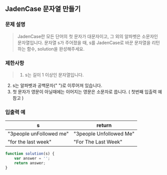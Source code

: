 
## JadenCase 문자열 만들기

### 문제 설명
  > JadenCase란 모든 단어의 첫 문자가 대문자이고, 그 외의 알파벳은 소문자인 문자열입니다. 
  문자열 s가 주어졌을 때, s를 JadenCase로 바꾼 문자열을 리턴하는 함수, solution을 완성해주세요.

  ### 제한사항
  >1. s는 길이 1 이상인 문자열입니다.
2. s는 알파벳과 공백문자(" ")로 이루어져 있습니다.
3. 첫 문자가 영문이 아닐때에는 이어지는 영문은 소문자로 씁니다. ( 첫번째 입출력 예 참고 )
  
  ### 입출력 예
  | s                       | return                  |
  | ----------------------- | ----------------------- |
  | "3people unFollowed me" | "3people Unfollowed Me" |
  | "for the last week"     | "For The Last Week"     |

```js
function solution(s) {
    var answer = '';
    return answer;
}
```